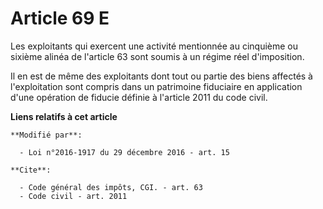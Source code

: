 # Article 69 E

Les exploitants qui exercent une activité mentionnée au cinquième ou sixième alinéa de l'article 63 sont soumis à un régime
réel d'imposition. 

Il en est de même des exploitants dont tout ou partie des biens affectés à l'exploitation sont compris dans un patrimoine
fiduciaire en application d'une opération de fiducie définie à l'article 2011 du code civil.

**Liens relatifs à cet article**

	**Modifié par**:

	  - Loi n°2016-1917 du 29 décembre 2016 - art. 15

	**Cite**:

	  - Code général des impôts, CGI. - art. 63
	  - Code civil - art. 2011
